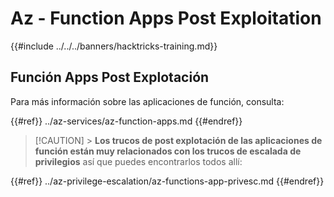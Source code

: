 # Az - Function Apps Post Exploitation

{{#include ../../../banners/hacktricks-training.md}}

## Función Apps Post Explotación

Para más información sobre las aplicaciones de función, consulta:

{{#ref}}
../az-services/az-function-apps.md
{{#endref}}

> [!CAUTION] > **Los trucos de post explotación de las aplicaciones de función están muy relacionados con los trucos de escalada de privilegios** así que puedes encontrarlos todos allí:

{{#ref}}
../az-privilege-escalation/az-functions-app-privesc.md
{{#endref}}
